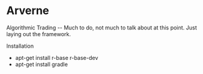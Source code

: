 Arverne
=======

Algorithmic Trading -- Much to do, not much to talk about at this point. Just laying out the framework. 


Installation

* apt-get install r-base r-base-dev
* apt-get install gradle
